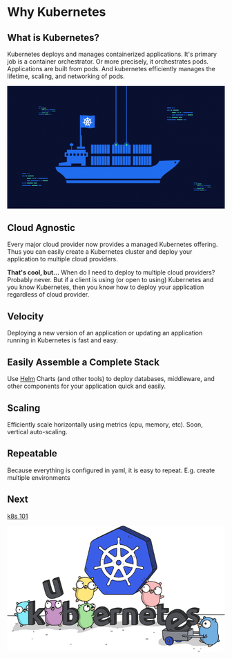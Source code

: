 # Why Kubernetes

## What is Kubernetes?

Kubernetes deploys and manages containerized applications. It's primary job is a container orchestrator. Or more precisely, it orchestrates pods. Applications are built from pods. And kubernetes efficiently manages the lifetime, scaling, and networking of pods.

![k8s-boat](images/k8s-boat.png)

## Cloud Agnostic

Every major cloud provider now provides a managed Kubernetes offering. Thus you can easily create a Kubernetes cluster and deploy your application to multiple cloud providers.

**That's cool, but...** When do I need to deploy to multiple cloud providers? Probably never. But if a client is using (or open to using) Kubernetes and you know Kubernetes, then you know how to deploy your application regardless of cloud provider.

## Velocity

Deploying a new version of an application or updating an application running in Kubernetes is fast and easy.

## Easily Assemble a Complete Stack

Use [Helm](https://helm.sh) Charts (and other tools) to deploy databases, middleware, and other components for your application quick and easily.

## Scaling

Efficiently scale horizontally using metrics (cpu, memory, etc). Soon, vertical auto-scaling.

## Repeatable

Because everything is configured in yaml, it is easy to repeat. E.g. create multiple environments

## Next

[k8s 101](k8s-101.md)

![kubernetes](images/kubernetes.png)
